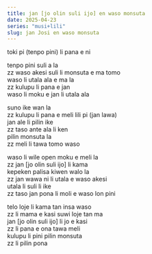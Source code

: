 ```yaml
---
title: jan [jo olin suli ijo] en waso monsuta
date: 2025-04-23
series: "musi+lili"
slug: jan Josi en waso monsuta
---
```


toki pi (tenpo pini) li pana e ni  

tenpo pini suli a la  
zz waso akesi suli li monsuta e ma tomo  
waso li utala ala e ma la  
zz kulupu li pana e jan  
waso li moku e jan li utala ala  

suno ike wan la  
zz kulupu li pana e meli lili pi (jan lawa)  
jan ale li pilin ike  
zz taso ante ala li ken  
pilin monsuta la  
zz meli li tawa tomo waso  

waso li wile open moku e meli la  
zz jan [jo olin suli ijo] li kama  
kepeken palisa kiwen walo la  
zz jan wawa ni li utala e waso akesi  
utala li suli li ike  
zz taso jan pona li moli e waso lon pini  

telo loje li kama tan insa waso  
zz li mama e kasi suwi loje tan ma  
jan [jo olin suli ijo] li jo e kasi  
zz li pana e ona tawa meli  
kulupu li pini pilin monsuta  
zz li pilin pona
